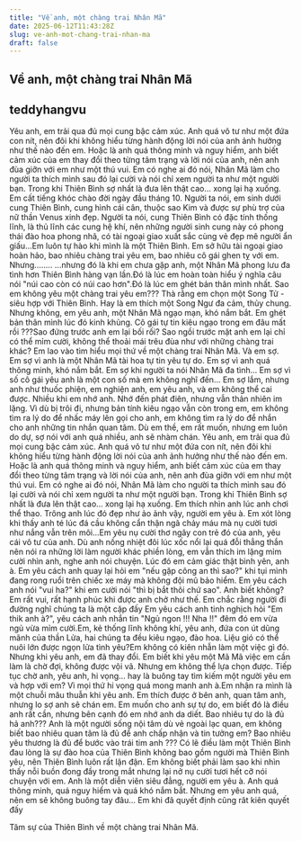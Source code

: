 ```yaml
---
title: "Về anh, một chàng trai Nhân Mã"
date: 2025-06-12T11:43:28Z
slug: ve-anh-mot-chang-trai-nhan-ma
draft: false
---
```


## Về anh, một chàng trai Nhân Mã

## teddyhangvu

Yêu anh, em trải qua đủ mọi cung bậc cảm xúc. Anh quá vô tư như một đứa con nít, nên đôi khi không hiểu từng hành động lời nói của anh ảnh hưởng như thế nào đến em. Hoặc là anh quá thông minh và nguy hiểm, anh biết cảm xúc của em thay đổi theo từng tâm trạng và lời nói của anh, nên anh đùa giỡn với em như một thú vui. Em có nghe ai đó nói, Nhân Mã làm cho người ta thích mình sau đó lại cười và nói chỉ xem người ta như một người bạn. Trong khi Thiên Bình sợ nhất là đưa lên thật cao... xong lại hạ xuống.​ ​Em cất tiếng khóc chào đời ngày đầu tháng 10. Người ta nói, em sinh dưới cung Thiên Bình, cung hình cái cân, thuộc sao Kim và được sự phù trợ của nữ thần Venus xinh đẹp. Người ta nói, cung Thiên Bình có đặc tính thống lĩnh, là thủ lĩnh các cung hệ khí, nên những người sinh cung này có phong thái đào hoa phong nhã, có tài ngoại giao xuất sắc cùng vẻ đẹp mê người ẩn giấu...​Em luôn tự hào khi mình là một Thiên Bình. Em sở hữu tài ngoại giao hoàn hảo, bao nhiêu chàng trai yêu em, bao nhiêu cô gái ghen tỵ với em.​ ​Nhưng........​ ​...nhưng đó là khi em chưa gặp anh, một Nhân Mã phong lưu đa tình hơn Thiên Bình hàng vạn lần.​Đó là lúc em hoàn toàn hiểu ý nghĩa câu nói "núi cao còn có núi cao hơn".​Đó là lúc em ghét bản thân mình nhất. Sao em không yêu một chàng trai yêu em??? Thà rằng em chọn một Song Tử - siêu hợp với Thiên Bình. Hay là em thích một Song Ngư đa cảm, thủy chung. Nhưng không, em yêu anh, một Nhân Mã ngạo mạn, khó nắm bắt.​ ​Em ghét bản thân mình lúc đó kinh khủng. Cô gái tự tin kiêu ngạo trong em đâu mất rồi ???​Sao đứng trước anh em lại bối rối? Sao ngồi trước mặt anh em lại chỉ có thể mỉm cười, không thể thoải mái trêu đùa như với những chàng trai khác?​ ​Em lao vào tìm hiểu mọi thứ về một chàng trai Nhân Mã. Và em sợ. Em sợ vì anh là một Nhân Mã tài hoa tự tin yêu tự do. Em sợ vì anh quá thông minh, khó nắm bắt. Em sợ khi người ta nói Nhân Mã đa tình... Em sợ vì số cô gái yêu anh là một con số mà em không nghĩ đến... Em sợ lắm, nhưng anh như thuốc phiện, em nghiện anh, em yêu anh, và em không thể cai được.​ ​Nhiều khi em nhớ anh. Nhớ đến phát điên, nhưng vẫn thản nhiên im lặng. Vì dù bị trôi đi, nhưng bản tính kiêu ngạo vẫn còn trong em, em không tìm ra lý do để nhấc máy lên gọi cho anh, em không tìm ra lý do để nhắn cho anh những tin nhắn quan tâm. Dù em thề, em rất muốn, nhưng em luôn do dự, sợ nói với anh quá nhiều, anh sẽ nhàm chán.​ ​Yêu anh, em trải qua đủ mọi cung bậc cảm xúc. Anh quá vô tư như một đứa con nít, nên đôi khi không hiểu từng hành động lời nói của anh ảnh hưởng như thế nào đến em. Hoặc là anh quá thông minh và nguy hiểm, anh biết cảm xúc của em thay đổi theo từng tâm trạng và lời nói của anh, nên anh đùa giỡn với em như một thú vui. Em có nghe ai đó nói, Nhân Mã làm cho người ta thích mình sau đó lại cười và nói chỉ xem người ta như một người bạn. Trong khi Thiên Bình sợ nhất là đưa lên thật cao... xong lại hạ xuống.​ ​Em thích nhìn anh lúc anh chơi thể thao. Trông anh lúc đó đẹp như ảo ảnh vậy, người em yêu à. Em xót lòng khi thấy anh té lúc đá cầu không cẩn thận ngã chảy máu mà nụ cười tươi như nắng vẫn trên môi...​Em yêu nụ cười thơ ngây con trẻ đó của anh, yêu cái vô tư của anh. Dù anh nồng nhiệt đôi lúc xốc nổi lại quá đỗi thẳng thắn nên nói ra những lời làm người khác phiền lòng, em vẫn thích im lặng mỉm cười nhìn anh, nghe anh nói chuyện. Lúc đó em cảm giác thật bình yên, anh à.​ ​Em yêu cách anh quay lại hỏi em "nếu gặp công an thì sao?" khi tụi mình đang rong ruổi trên chiếc xe máy mà không đội mũ bảo hiểm. Em yêu cách anh nói "vui ha?" khi em cười nói "thì bị bắt thôi chứ sao". Anh biết không? Em rất vui, rất hạnh phúc khi được anh chở như thế. Em chắc rằng người đi đường nghĩ chúng ta là một cặp đấy ​Em yêu cách anh tinh nghịch hỏi "Em thik anh à?", yêu cách anh nhắn tin "Ngủ ngon !!! Nha !!" đêm đó em vừa ngủ vừa mỉm cười.​Em, kẻ thống lĩnh không khí, yêu anh, đứa con út dũng mãnh của thần Lửa, hai chúng ta đều kiêu ngạo, đào hoa. Liệu gió có thể nuôi lớn được ngọn lửa tình yêu?​Em không có kiên nhẫn làm một việc gì đó. Nhưng khi yêu anh, em đã thay đổi. Em biết khi yêu một Mã Mã việc em cần làm là chờ đợi, không được vội vã. Nhưng em không thể lựa chọn được. Tiếp tục chờ anh, yêu anh, hi vọng... hay là buông tay tìm kiếm một người yêu em và hợp với em? Vì mọi thứ hi vọng quá mong manh anh à.​ ​Em nhận ra mình là một chuỗi mâu thuẫn khi yêu anh. Em thích được ở bên anh, quan tâm anh, nhưng lo sợ anh sẽ chán em. Em muốn cho anh sự tự do, em biết đó là điều anh rất cần, nhưng bên cạnh đó em nhớ anh da diết. Bao nhiêu tự do là đủ hả anh???​ ​Anh là một người sống nội tâm dù vẻ ngoài lạc quan, em không biết bao nhiêu quan tâm là đủ để anh chấp nhận và tin tưởng em? Bao nhiêu yêu thương là đủ để bước vào trái tim anh ??? Có lẽ điều làm một Thiên Bình đau lòng là sự đào hoa của Thiên Bình không bao gồm người mà Thiên Bình yêu, nên Thiên Bình luôn rất lận đận. Em không biết phải làm sao khi nhìn thấy nỗi buồn đong đầy trong mắt nhưng lại nở nụ cười tươi hết cỡ nói chuyện với em. Anh là một diễn viên siêu đẳng, người em yêu à. Anh quá thông minh, quá nguy hiểm và quá khó nắm bắt. Nhưng em yêu anh quá, nên em sẽ không buông tay đâu...​ ​Em khi đã quyết định cũng rât kiên quyết đấy 

Tâm sự của Thiên Bình về một chàng trai Nhân Mã.​